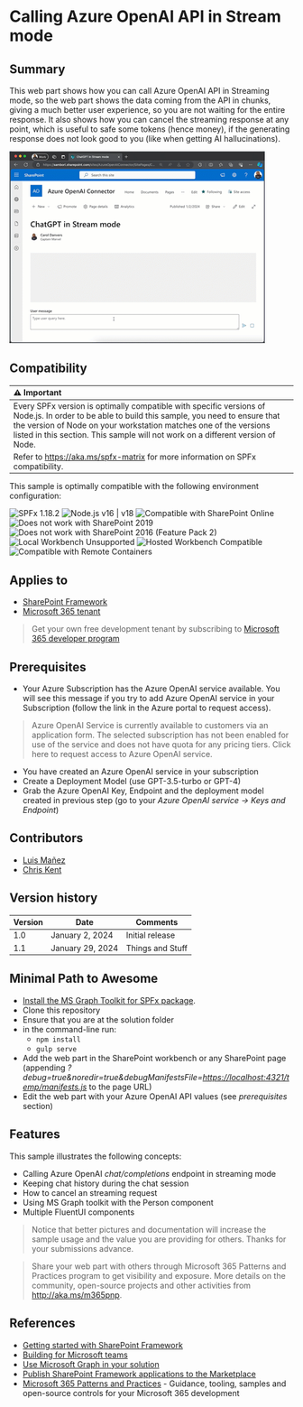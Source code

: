 # Calling Azure OpenAI API in Stream mode

## Summary

This web part shows how you can call Azure OpenAI API in Streaming mode, so the web part shows the data coming from the API in chunks, giving a much better user experience, so you are not waiting for the entire response. It also shows how you can cancel the streaming response at any point, which is useful to safe some tokens (hence money), if the generating response does not look good to you (like when getting AI hallucinations).

![./assets/react-azure-openai-api-stream.gif](./assets/react-azure-openai-api-stream.gif)

## Compatibility

| :warning: Important          |
|:---------------------------|
| Every SPFx version is optimally compatible with specific versions of Node.js. In order to be able to build this sample, you need to ensure that the version of Node on your workstation matches one of the versions listed in this section. This sample will not work on a different version of Node.|
|Refer to <https://aka.ms/spfx-matrix> for more information on SPFx compatibility.   |

This sample is optimally compatible with the following environment configuration:

![SPFx 1.18.2](https://img.shields.io/badge/SPFx-1.18.2-green.svg)
![Node.js v16 | v18](https://img.shields.io/badge/Node.js-v16%20%7C%20v18-green.svg)
![Compatible with SharePoint Online](https://img.shields.io/badge/SharePoint%20Online-Compatible-green.svg)
![Does not work with SharePoint 2019](https://img.shields.io/badge/SharePoint%20Server%202019-Incompatible-red.svg "SharePoint Server 2019 requires SPFx 1.4.1 or lower")
![Does not work with SharePoint 2016 (Feature Pack 2)](https://img.shields.io/badge/SharePoint%20Server%202016%20(Feature%20Pack%202)-Incompatible-red.svg "SharePoint Server 2016 Feature Pack 2 requires SPFx 1.1")
![Local Workbench Unsupported](https://img.shields.io/badge/Local%20Workbench-Unsupported-red.svg "Local workbench is no longer available as of SPFx 1.13 and above")
![Hosted Workbench Compatible](https://img.shields.io/badge/Hosted%20Workbench-Compatible-green.svg)
![Compatible with Remote Containers](https://img.shields.io/badge/Remote%20Containers-Compatible-green.svg)

## Applies to

- [SharePoint Framework](https://aka.ms/spfx)
- [Microsoft 365 tenant](https://docs.microsoft.com/en-us/sharepoint/dev/spfx/set-up-your-developer-tenant)

> Get your own free development tenant by subscribing to [Microsoft 365 developer program](http://aka.ms/o365devprogram)

## Prerequisites

- Your Azure Subscription has the Azure OpenAI service available. You will see this message if you try to add Azure OpenAI service in your Subscription (follow the link in the Azure portal to request access).

> Azure OpenAI Service is currently available to customers via an application form. The selected subscription has not been enabled for use of the service and does not have quota for any pricing tiers. Click here to request access to Azure OpenAI service.

- You have created an Azure OpenAI service in your subscription
- Create a Deployment Model (use GPT-3.5-turbo or GPT-4)
- Grab the Azure OpenAI Key, Endpoint and the deployment model created in previous step (go to your _Azure OpenAI service -> Keys and Endpoint_)


## Contributors

- [Luis Mañez](https://github.com/luismanez)
- [Chris Kent](https://twitter.com/thechriskent)

## Version history

| Version | Date             | Comments        |
| ------- | ---------------- | --------------- |
| 1.0     | January 2, 2024 | Initial release |
| 1.1     | January 29, 2024 | Things and Stuff |


## Minimal Path to Awesome

- [Install the MS Graph Toolkit for SPFx package](https://learn.microsoft.com/graph/toolkit/get-started/mgt-spfx).
- Clone this repository
- Ensure that you are at the solution folder
- in the command-line run:
  - `npm install`
  - `gulp serve`
- Add the web part in the SharePoint workbench or any SharePoint page (appending _?debug=true&noredir=true&debugManifestsFile=<https://localhost:4321/temp/manifests.js>_ to the page URL)
- Edit the web part with your Azure OpenAI API values (see _prerequisites_ section)

## Features

This sample illustrates the following concepts:

- Calling Azure OpenAI _chat/completions_ endpoint in streaming mode
- Keeping chat history during the chat session
- How to cancel an streaming request
- Using MS Graph toolkit with the Person component
- Multiple FluentUI components

> Notice that better pictures and documentation will increase the sample usage and the value you are providing for others. Thanks for your submissions advance.

> Share your web part with others through Microsoft 365 Patterns and Practices program to get visibility and exposure. More details on the community, open-source projects and other activities from http://aka.ms/m365pnp.

## References

- [Getting started with SharePoint Framework](https://docs.microsoft.com/en-us/sharepoint/dev/spfx/set-up-your-developer-tenant)
- [Building for Microsoft teams](https://docs.microsoft.com/en-us/sharepoint/dev/spfx/build-for-teams-overview)
- [Use Microsoft Graph in your solution](https://docs.microsoft.com/en-us/sharepoint/dev/spfx/web-parts/get-started/using-microsoft-graph-apis)
- [Publish SharePoint Framework applications to the Marketplace](https://docs.microsoft.com/en-us/sharepoint/dev/spfx/publish-to-marketplace-overview)
- [Microsoft 365 Patterns and Practices](https://aka.ms/m365pnp) - Guidance, tooling, samples and open-source controls for your Microsoft 365 development
